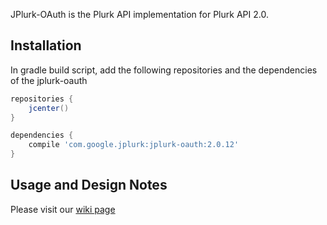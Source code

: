 JPlurk-OAuth is the Plurk API implementation for Plurk API 2.0.

## Installation

In gradle build script, add the following repositories and the dependencies of the jplurk-oauth

```groovy
repositories {
    jcenter()
}

dependencies {
    compile 'com.google.jplurk:jplurk-oauth:2.0.12'
}
```

## Usage and Design Notes

Please visit our [wiki page](https://github.com/qrtt1/jplurk-oauth/wiki)
